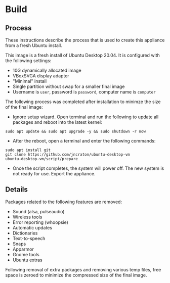 Build
=====

Process
-------

These instructions describe the process that is used to create this appliance from a fresh Ubuntu install.

This image is a fresh install of Ubuntu Desktop 20.04. It is configured with the following settings:

- 10G dynamically allocated image
- VBoxSVGA display adapter
- "Minimal" install
- Single partition without swap for a smaller final image
- Username is `user`, password is `password`, computer name is `computer`

The following process was completed after installation to minimze the size of the final image:

- Ignore setup wizard. Open terminal and run the following to update all packages and reboot into the latest kernel:

```
sudo apt update && sudo apt upgrade -y && sudo shutdown -r now
```

- After the reboot, open a terminal and enter the following commands:

```
sudo apt install git
git clone https://github.com/jncraton/ubuntu-desktop-vm
ubuntu-desktop-vm/script/prepare
```

- Once the script completes, the system will power off. The new system is not ready for use. Export the appliance.

Details
-------

Packages related to the following features are removed:

- Sound (alsa, pulseaudio)
- Wireless tools
- Error reporting (whoopsie)
- Automatic updates
- Dictionaries
- Text-to-speech
- Snaps
- Apparmor
- Gnome tools
- Ubuntu extras

Following removal of extra packages and removing various temp files, free space is zeroed to minimize the compressed size of the final image.
